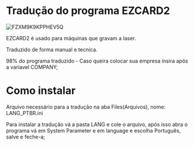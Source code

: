 # Tradução do programa EZCARD2

![FZXM9K9KPPHEV5Q](https://github.com/MarcusTechs/EzCard2-Traducao/assets/138902771/bdbdc002-ad4e-41ee-8e85-ebde7fed0cd6)

EZCARD2 é usado para máquinas que gravam a laser.

Traduzido de forma manual e tecnica.

98% do programa traduzido - Caso queira colocar sua empresa insira após a variavel COMPANY;


# Como instalar

Arquivo necessário para a tradução na aba Files(Arquivos), nome: LANG_PTBR.ini

Para instalar a tradução vá a pasta LANG e cole o arquivo, após isso abra o programa vá em System Parameter e em language e escolha Português, salve e feche-a;
